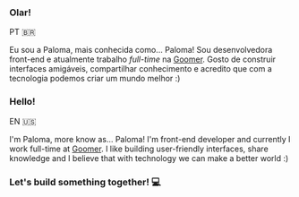 ### Olar!

PT 🇧🇷

Eu sou a Paloma, mais conhecida como... Paloma! Sou desenvolvedora front-end e atualmente trabalho _full-time_ na [Goomer](https://goomer.com.br/).
Gosto de construir interfaces amigáveis, compartilhar conhecimento e acredito que com a tecnologia podemos criar um mundo melhor :)

### Hello!

EN 🇺🇸

I'm Paloma, more know as... Paloma! I'm front-end developer and currently I work full-time at [Goomer](https://goomer.com.br/).
I like building user-friendly interfaces, share knowledge and I believe that with technology we can make a better world :)

### Let's build something together! 💻
